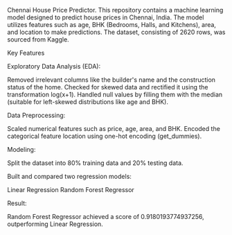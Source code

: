 
Chennai House Price Predictor.
This repository contains a machine learning model designed to predict house prices in Chennai, India. The model utilizes features such as age, BHK (Bedrooms, Halls, and Kitchens), area, and location to make predictions. The dataset, consisting of 2620 rows, was sourced from Kaggle.

Key Features

Exploratory Data Analysis (EDA):

Removed irrelevant columns like the builder's name and the construction status of the home.
Checked for skewed data and rectified it using the transformation log(x+1).
Handled null values by filling them with the median (suitable for left-skewed distributions like age and BHK).

Data Preprocessing:

Scaled numerical features such as price, age, area, and BHK.
Encoded the categorical feature location using one-hot encoding (get_dummies).

Modeling:

Split the dataset into 80% training data and 20% testing data.

Built and compared two regression models:

Linear Regression
Random Forest Regressor

Result:

Random Forest Regressor achieved a score of 0.9180193774937256, outperforming Linear Regression.
